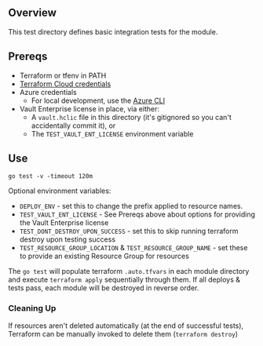 ## Overview

This test directory defines basic integration tests for the module.

## Prereqs

* Terraform or tfenv in PATH
* [Terraform Cloud credentials](https://www.terraform.io/cli/commands/login)
* Azure credentials
  * For local development, use the [Azure CLI](https://registry.terraform.io/providers/hashicorp/azurerm/latest/docs/guides/azure_cli)
* Vault Enterprise license in place, via either:
  * A `vault.hclic` file in this directory (it's gitignored so you can't accidentally commit it), or
  * The `TEST_VAULT_ENT_LICENSE` environment variable

## Use

```
go test -v -timeout 120m
```

Optional environment variables:
  * `DEPLOY_ENV` - set this to change the prefix applied to resource names.
  * `TEST_VAULT_ENT_LICENSE` - See Prereqs above about options for providing the Vault Enterprise license
  * `TEST_DONT_DESTROY_UPON_SUCCESS` - set this to skip running terraform destroy upon testing success
  * `TEST_RESOURCE_GROUP_LOCATION` & `TEST_RESOURCE_GROUP_NAME` - set these to provide an existing Resource Group for resources

The `go test` will populate terraform `.auto.tfvars` in each module directory and execute `terraform apply` sequentially through them. If all deploys & tests pass, each module will be destroyed in reverse order.

### Cleaning Up

If resources aren't deleted automatically (at the end of successful tests), Terraform can be manually invoked to delete them (`terraform destroy`)
